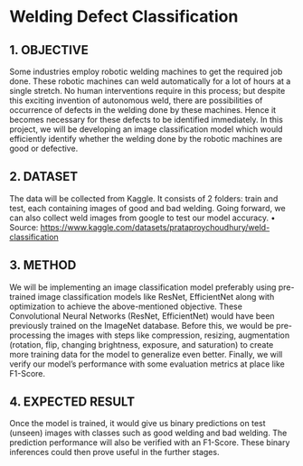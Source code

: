
# Welding Defect Classification

## 1.	 OBJECTIVE
Some industries employ robotic welding machines to get the required job done. These robotic machines can weld automatically for a lot of hours at a single stretch. No human interventions require in this process; but despite this exciting invention of autonomous weld, there are possibilities of occurrence of defects in the welding done by these machines. Hence it becomes necessary for these defects to be identified immediately. In this project, we will be developing an image classification model which would efficiently identify whether the welding done by the robotic machines are good or defective.

## 2.	 DATASET
The data will be collected from Kaggle. It consists of 2 folders: train and test, each containing images of good and bad welding. Going forward, we can also collect weld images from google to test our model accuracy.
•	Source: https://www.kaggle.com/datasets/prataproychoudhury/weld-classification

## 3.	METHOD
We will be implementing an image classification model preferably using pre-trained image classification models like ResNet, EfficientNet along with optimization to achieve the above-mentioned objective. These Convolutional Neural Networks (ResNet, EfficientNet) would have been previously trained on the ImageNet database. Before this, we would be pre-processing the images with steps like compression, resizing, augmentation (rotation, flip, changing brightness, exposure, and saturation) to create more training data for the model to generalize even better. Finally, we will verify our model’s performance with some evaluation metrics at place like F1-Score.

## 4.	EXPECTED RESULT
Once the model is trained, it would give us binary predictions on test (unseen) images with classes such as good welding and bad welding. The prediction performance will also be verified with an F1-Score. These binary inferences could then prove useful in the further stages.
